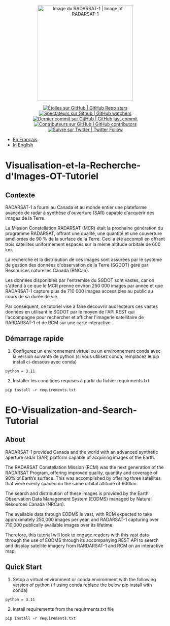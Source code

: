 <p align="center">
    <a href="[https://www.asc-csa.gc.ca/eng/satellites/radarsat/](https://www.asc-csa.gc.ca/eng/satellites/radarsat/)">
        <img alt="Image du RADARSAT-1 | Image of RADARSAT-1" src="https://www.asc-csa.gc.ca/images/recherche/tiles/radarsat_1_hr.jpg" height="300">
        </a>
</p>

<p align="center">
    <a href="#stars">
        <img alt="Étoiles sur GitHub | GitHub Repo stars" src="https://img.shields.io/github/stars/asc-csa/EO-Visualization-and-Search-Tutorial">
    </a>
    <a href="#watchers">
        <img alt="Spectateurs sur Github | GitHub watchers" src="https://img.shields.io/github/watchers/asc-csa/EO-Visualization-and-Search-Tutorial">
    </a>
    <a href="https://github.com/asc-csa/OSIRIS-REx-Tutorial/commits/main">
        <img alt="Dernier commit sur GitHub | GitHub last commit" src="https://img.shields.io/github/last-commit/asc-csa/EO-Visualization-and-Search-Tutorial">
    </a>
    <a href="https://github.com/asc-csa/OSIRIS-REx-Tutorial/graphs/contributors">
        <img alt="Contributeurs sur GitHub | GitHub contributors" src="https://img.shields.io/github/contributors/asc-csa/EO-Visualization-and-Search-Tutorial">
    </a>
    <a href="https://twitter.com/intent/follow?screen_name=csa_asc">
        <img alt="Suivre sur Twitter | Twitter Follow" src="https://img.shields.io/twitter/follow/csa_asc?style=social">
    </a>
</p>

- [En Français](#visualisation-et-la-recherche-dimages-ot-tutoriel)
- [In English](#EO-Visualization-and-Search-Tutorial)

# Visualisation-et-la-Recherche-d'Images-OT-Tutoriel

## Contexte

RADARSAT-1 a fourni au Canada et au monde entier une plateforme avancée de radar à synthèse d'ouverture (SAR) capable d'acquérir des images de la Terre.<br>

La Mission Constellation RADARSAT (MCR) était la prochaine génération du programme RADARSAT, offrant une qualité, une quantité et une couverture améliorées de 90 % de la surface de la Terre. Ceci a été accompli en offrant trois satellites uniformément espacés sur la même altitude orbitale de 600 km.<br>

La recherche et la distribution de ces images sont assurées par le système de gestion des données d'observation de la Terre (SGDOT) géré par Ressources naturelles Canada (RNCan).<br>

Les données disponibles par l'entremise du SGDOT sont vastes, car on s'attend à ce que le MCR prenne environ 250 000 images par année et que RADARSAT-1 capture plus de 710 000 images accessibles au public au cours de sa durée de vie.<br>

Par conséquent, ce tutoriel vise à faire découvrir aux lecteurs ces vastes données en utilisant le SGDOT par le moyen de l'API REST qui l'accompagne pour rechercher et afficher l'imagerie satellitaire de RARDARSAT-1 et de RCM sur une carte interactive.

## Démarrage rapide

1.	Configurez un environnement virtuel ou un environnement conda avec la version suivante de python (si vous utilisez conda, remplacez le pip install ci-dessous avec conda) 
```
python = 3.11
```
2. Installer les conditions requises à partir du fichier requirments.txt
```
pip install -r requirements.txt
```

# EO-Visualization-and-Search-Tutorial

## About

RADARSAT-1 provided Canada and the world with an advanced synthetic aperture radar (SAR) platform capable of acquiring images of the Earth.<br>

The RADARSAT Constellation Mission (RCM) was the next generation of the RADARSAT Program, offering improved quality, quantity and coverage of 90% of Earth’s surface. This was accomplished by offering three satellites that were evenly spaced on the same orbital altitude of 600km.<br>

The search and distribution of these images is provided by the Earth Observation Data Management System (EODMS) managed by Natural Resources Canada (NRCan).<br>

The available data through EODMS is vast, with RCM expected to take approximately 250,000 images per year, and RADARSAT-1 capturing over 710,000 publically available images over its lifetime.<br>

Therefore, this tutorial will look to engage readers with this vast data through the use of EODMS through its accompanying REST API to search and display satellite imagery from RARDARSAT-1 and RCM on an interactive map.


## Quick Start

1.	Setup a virtual environment or conda environment with the following version of python (if using conda replace the below pip install with conda) 
```
python = 3.11
```
2.  Install requirements from the requirments.txt file 
```
pip install -r requirements.txt
```

